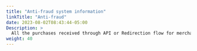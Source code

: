 ```yaml
---
title: "Anti-fraud system information"
linkTitle: "Anti-fraud"
date: 2023-08-02T08:43:44-05:00
Description: >
  All the purchases received through API or Redirection flow for merchants in the [Payments Facilitator]({{< ref "Concepts.md">}}#payfac-model) model, are evaluated by the anti-fraud system.
weight: 40
---
```


